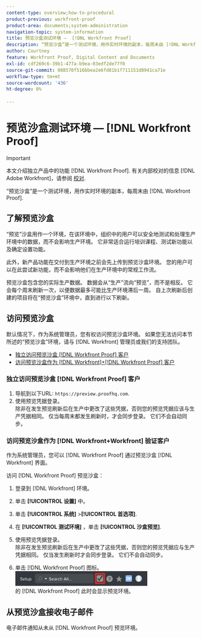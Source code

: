 ```yaml
---
content-type: overview;how-to-procedural
product-previous: workfront-proof
product-area: documents;system-administration
navigation-topic: system-information
title: 预览沙盒测试环境 —  [!DNL Workfront Proof]
description: “预览沙盒”是一个测试环境，用作实时环境的副本，每周末由 [!DNL Workfront Proof].
author: Courtney
feature: Workfront Proof, Digital Content and Documents
exl-id: cdf269c6-39b1-477a-b9ea-03edf2de77f0
source-git-commit: 088570f516bbea2e6fd81b1f711151d8941ca71e
workflow-type: tm+mt
source-wordcount: '436'
ht-degree: 0%

---
```


# 预览沙盒测试环境 —  [!DNL Workfront Proof]

>[!IMPORTANT]
>
>本文介绍独立产品中的功能 [!DNL Workfront Proof]. 有关内部校对的信息 [!DNL Adobe Workfront]，请参阅 [校对](../../../review-and-approve-work/proofing/proofing.md).

“预览沙盒”是一个测试环境，用作实时环境的副本，每周末由 [!DNL Workfront Proof].

## 了解预览沙盒

“预览”沙盒用作一个环境，在该环境中，组织中的用户可以安全地测试和处理生产环境中的数据，而不会影响生产环境。 它非常适合运行培训课程、测试新功能以及确定设置功能。

此外，新产品功能在交付到生产环境之前会先上传到预览沙盒环境。 您的用户可以在此尝试新功能，而不会影响他们在生产环境中的常规工作流。

预览沙盒包含您的实际生产数据。 数据会从“生产”流向“预览”，而不是相反。 它会每个周末刷新一次，以便数据最多可能比生产环境滞后一周。 自上次刷新后创建的项目将在“预览沙盒”环境中，直到进行以下刷新。

## 访问预览沙盒

默认情况下，作为系统管理员，您有权访问预览沙盒环境。 如果您无法访问本节所述的“预览沙盒”环境，请与 [!DNL Workfront] 管理员或我们的支持团队。

* [独立访问预览沙盒 [!DNL Workfront Proof] 客户](#accessing-the-preview-sandbox-as-a-stand-alone-workfront-proof-customer)
* [访问预览沙盒作为 [!DNL Workfront]+[!DNL Workfront Proof] 客户](#accessing-the-preview-sandbox-as-a-workfrontworkfront-proof-customer)

### 独立访问预览沙盒 [!DNL Workfront Proof] 客户

1. 导航到以下URL:  `https://preview.proofhq.com`.
1. 使用预览凭据登录。\
   除非在发生预览刷新后在生产中更改了这些凭据，否则您的预览凭据应该与生产凭据相同。 仅当每周末都发生刷新时，才会同步登录。 它们不会自动同步。

### 访问预览沙盒作为 [!DNL Workfront+Workfront] 验证客户

作为系统管理员，您可以 [!DNL Workfront Proof] 通过预览沙盒 [!DNL Workfront] 界面。

访问 [!DNL Workfront Proof] 预览沙盒：

1. 登录到 [!DNL Workfront] 环境。
1. 单击 **[!UICONTROL 设置]** 中。
1. 单击 **[!UICONTROL 系统]** >**[!UICONTROL 首选项]**.

1. 在 **[!UICONTROL 测试环境]** ，单击 **[!UICONTROL 沙盒预览]**.

1. 使用预览凭据登录。\
   除非在发生预览刷新后在生产中更改了这些凭据，否则您的预览凭据应与生产凭据相同。 仅当发生刷新时才会同步登录。 它们不会自动同步。
1. 单击 [!DNL Workfront Proof] 图标。\
   ![proof_access_proofhq.png](assets/proof-access-proofhq-350x39.png)\
   的 [!DNL Workfront Proof] 此时会显示预览环境。

## 从预览沙盒接收电子邮件

电子邮件通知从未从 [!DNL Workfront Proof] 预览环境。
